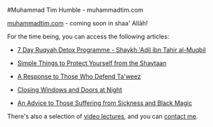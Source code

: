 [title: Muhammad Tim Humble - muhammadtim.com]:/
[menu: Home]:/
[order: 1]:/

#Muhammad Tim Humble - muhammadtim.com

[muhammadtim.com](http://www.muhammadtim.com/ "muhammadtim.com") - coming soon in shaa' Allāh!

For the time being, you can access the following articles:

* [7 Day Ruqyah Detox Programme - Shaykh 'Adil ibn Tahir al-Muqbil](/7dayrd)

* [Simple Things to Protect Yourself from the Shaytaan](/protectys)

* [A Response to Those Who Defend Ta'weez](/taweez)

* [Closing Windows and Doors at Night](/atnight)

* [An Advice to Those Suffering from Sickness and Black Magic](/anadvice)


There's also a selection of [video lectures](/video), and you can [contact me](/contact).
